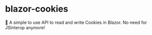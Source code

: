 # blazor-cookies
🍪 A simple to use API to read and write Cookies in Blazor. No need for JSInterop anymore!
